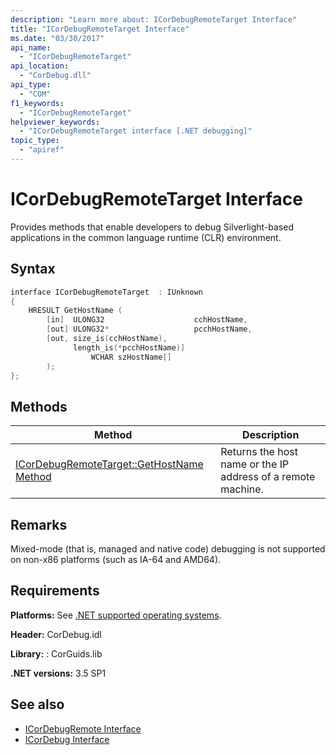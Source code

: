 ```yaml
---
description: "Learn more about: ICorDebugRemoteTarget Interface"
title: "ICorDebugRemoteTarget Interface"
ms.date: "03/30/2017"
api_name:
  - "ICorDebugRemoteTarget"
api_location:
  - "CorDebug.dll"
api_type:
  - "COM"
f1_keywords:
  - "ICorDebugRemoteTarget"
helpviewer_keywords:
  - "ICorDebugRemoteTarget interface [.NET debugging]"
topic_type:
  - "apiref"
---
```

# ICorDebugRemoteTarget Interface

Provides methods that enable developers to debug Silverlight-based applications in the common language runtime (CLR) environment.

## Syntax

```cpp
interface ICorDebugRemoteTarget  : IUnknown
{
    HRESULT GetHostName (
        [in]  ULONG32                    cchHostName,
        [out] ULONG32*                   pcchHostName,
        [out, size_is(cchHostName),
              length_is(*pcchHostName)]
                  WCHAR szHostName[]
        );
};
```

## Methods

|Method|Description|
|------------|-----------------|
|[ICorDebugRemoteTarget::GetHostName Method](icordebugremotetarget-gethostname-method.md)|Returns the host name or the IP address of a remote machine.|

## Remarks

 Mixed-mode (that is, managed and native code) debugging is not supported on non-x86 platforms (such as IA-64 and AMD64).

## Requirements

 **Platforms:** See [.NET supported operating systems](https://github.com/dotnet/core/blob/main/os-lifecycle-policy.md).

 **Header:** CorDebug.idl

 **Library:** : CorGuids.lib

 **.NET versions:** 3.5 SP1

## See also

- [ICorDebugRemote Interface](icordebugremote-interface.md)
- [ICorDebug Interface](icordebug-interface.md)
